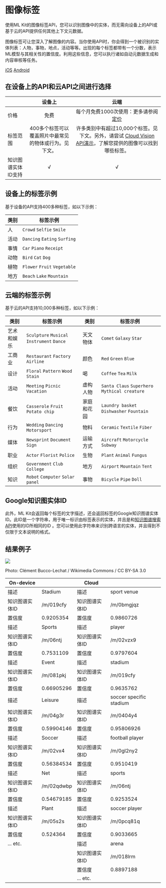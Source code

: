 # 图像标签

使用ML Kit的图像标签API，您可以识别图像中的实体，而无需向设备上的API或基于云的API提供任何其他上下文元数据。

图像标签可让您深入了解图像的内容。当你使用API时，你会得到一个被识别的实体列表：人物，事物，地点，活动等等。出现的每个标签都带有一个分数，表示ML模型与其相关性的置信度。利用这些信息，您可以执行诸如自动元数据生成和内容审核等任务。

[iOS](https://github.com/Quorafind/MLkit-CN/blob/master/Label%20images/Label%20Images%20with%20ML%20Kit%20on%20iOS.md) [Android](https://github.com/Quorafind/MLkit-CN/blob/master/Label%20images/Label%20Images%20with%20ML%20Kit%20on%20iOS.md)

## 在设备上的API和云API之间进行选择

|                    |                        设备上                         |                             云端                             |
| ------------------ | :---------------------------------------------------: | :----------------------------------------------------------: |
| 价格               |                         免费                          | 每个月免费1000次使用：更多请参阅 [定价](https://firebase.google.com/pricing) |
| 标签范围           | 400多个标签可以覆盖照片中最常见的物体或行为。见下文。 | 许多类别中有超过10,000个标签。见下文。另外，请尝试 [Cloud Vision API演示](https://cloud.google.com/vision/docs/drag-and-drop)，了解您提供的图像可以找到哪些标签。 |
| 知识图谱实体ID支持 |                           √                           |                              √                               |

## 设备上的标签示例

基于设备的API支持400多种标签，如以下示例： 

| 类别 | 标签示例                     |
| ---- | ---------------------------- |
| 人   | `Crowd` `Selfie` `Smile`     |
| 活动 | `Dancing` `Eating` `Surfing` |
| 事情 | `Car` `Piano` `Receipt`      |
| 动物 | `Bird` `Cat` `Dog`           |
| 植物 | `Flower` `Fruit` `Vegetable` |
| 地方 | `Beach` `Lake` `Mountain`    |

## 云端的标签示例

基于云的API支持10,000多种标签，如以下示例： 

| 类别       | 标签示例                                 | 类别       | 标签示例                                      |
| ---------- | ---------------------------------------- | ---------- | --------------------------------------------- |
| 艺术和娱乐 | `Sculpture` `Musical Instrument` `Dance` | 天文物体   | `Comet` `Galaxy` `Star`                       |
| 工商业     | `Restaurant` `Factory` `Airline`         | 颜色       | `Red` `Green` `Blue`                          |
| 设计       | `Floral` `Pattern` `Wood Stain`          | 喝         | `Coffee` `Tea` `Milk`                         |
| 活动       | `Meeting` `Picnic` `Vacation`            | 虚构人物   | `Santa Claus` `Superhero` `Mythical creature` |
| 餐饮       | `Casserole` `Fruit` `Potato chip`        | 家庭和花园 | `Laundry basket` `Dishwasher` `Fountain`      |
| 行为       | `Wedding` `Dancing` `Motorsport`         | 物料       | `Ceramic` `Textile` `Fiber`                   |
| 媒体       | `Newsprint` `Document` `Sign`            | 运输方式   | `Aircraft` `Motorcycle` `Subway`              |
| 职业       | `Actor` `Florist` `Police`               | 生物       | `Plant` `Animal` `Fungus`                     |
| 组织       | `Government` `Club` `College`            | 地方       | `Airport` `Mountain` `Tent`                   |
| 知识       | `Robot` `Computer` `Solar panel`         | 事物       | `Bicycle` `Pipe` `Doll`                       |

## Google知识图实体ID

此外，ML Kit会返回每个标签的文字描述，还会返回标签的Google知识图谱实体ID。此ID是一个字符串，用于唯一标识由标签表示的实体，并且是和[知识图谱搜索API](https://developers.google.com/knowledge-graph/)使用的ID所相同的ID 。您可以使用此字符串来识别跨语言的实体，并且得到不仅限于文本说明的格式。

## 结果例子

![](https://github.com/Quorafind/MLkit-CN/blob/master/Label%20images/1024px-Valais_Cup_2013_-_OM-FC_Porto_13-07-2013_-_Brice_Samba_en_extension.jpg)	

Photo: Clément Bucco-Lechat / Wikimedia Commons / CC BY-SA 3.0 

| On-device      |            | Cloud          |                         |
| -------------- | ---------- | -------------- | ----------------------- |
| 描述           | Stadium    | 描述           | sport venue             |
| 知识图谱实体ID | /m/019cfy  | 知识图谱实体ID | /m/0bmgjqz              |
| 置信度         | 0.9205354  | 置信度         | 0.9860726               |
| 描述           | Sports     | 描述           | player                  |
| 知识图谱实体ID | /m/06ntj   | 知识图谱实体ID | /m/02vzx9               |
| 置信度         | 0.7531109  | 置信度         | 0.9797604               |
| 描述           | Event      | 描述           | stadium                 |
| 知识图谱实体ID | /m/081pkj  | 知识图谱实体ID | /m/019cfy               |
| 置信度         | 0.66905296 | 置信度         | 0.9635762               |
| 描述           | Leisure    | 描述           | soccer specific stadium |
| 知识图谱实体ID | /m/04g3r   | 知识图谱实体ID | /m/0404y4               |
| 置信度         | 0.59904146 | 置信度         | 0.95806926              |
| 描述           | Soccer     | 描述           | football player         |
| 知识图谱实体ID | /m/02vx4   | 知识图谱实体ID | /m/0gl2ny2              |
| 置信度         | 0.56384534 | 置信度         | 0.9510419               |
| 描述           | Net        | 描述           | sports                  |
| 知识图谱实体ID | /m/02qdwbp | 知识图谱实体ID | /m/06ntj                |
| 置信度         | 0.54679185 | 置信度         | 0.9253524               |
| 描述           | Plant      | 描述           | soccer player           |
| 知识图谱实体ID | /m/05s2s   | 知识图谱实体ID | /m/0pcq81q              |
| 置信度         | 0.524364   | 置信度         | 0.9033665               |
| ... etc.       |            | 描述           | arena                   |
|                |            | 知识图谱实体ID | /m/018lrm               |
|                |            | 置信度         | 0.8897188               |
|                |            | ... etc.       |                         |